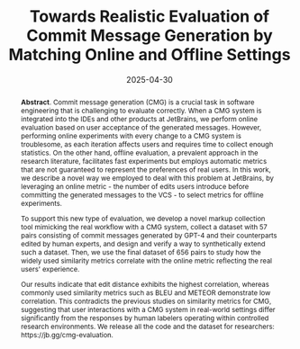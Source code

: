 ---
title: "Towards Realistic Evaluation of Commit Message Generation by Matching Online and Offline Settings"
authors: '<i>Petr Tsvetkov, Aleksandra Eliseeva, Danny Dig, Alexander Bezzubov, Yaroslav Golubev, Timofey Bryksin, and Yaroslav Zharov</i>'
status: "accepted"
collection: publications
permalink: /publications/2025-04-30-cmg-evaluation
date: 2025-04-30
venue: "<b>ICSE'25</b>"
pdf: 'https://arxiv.org/abs/2410.12046'
data: 'https://huggingface.co/collections/JetBrains-Research/commit-message-generation-evaluation-664a96940e5395fb52c202c5'
tool: 'https://huggingface.co/spaces/JetBrains-Research/commit-message-editing'
counter_id: 'C29'
abstract: "<p><b>Abstract</b>. Commit message generation (CMG) is a crucial task in software engineering that is challenging to evaluate correctly. When a CMG system is integrated into the IDEs and other products at JetBrains, we perform online evaluation based on user acceptance of the generated messages. However, performing online experiments with every change to a CMG system is troublesome, as each iteration affects users and requires time to collect enough statistics. On the other hand, offline evaluation, a prevalent approach in the research literature, facilitates fast experiments but employs automatic metrics that are not guaranteed to represent the preferences of real users. In this work, we describe a novel way we employed to deal with this problem at JetBrains, by leveraging an online metric - the number of edits users introduce before committing the generated messages to the VCS - to select metrics for offline experiments.</p><p>To support this new type of evaluation, we develop a novel markup collection tool mimicking the real workflow with a CMG system, collect a dataset with 57 pairs consisting of commit messages generated by GPT-4 and their counterparts edited by human experts, and design and verify a way to synthetically extend such a dataset. Then, we use the final dataset of 656 pairs to study how the widely used similarity metrics correlate with the online metric reflecting the real users' experience.</p><p>Our results indicate that edit distance exhibits the highest correlation, whereas commonly used similarity metrics such as BLEU and METEOR demonstrate low correlation. This contradicts the previous studies on similarity metrics for CMG, suggesting that user interactions with a CMG system in real-world settings differ significantly from the responses by human labelers operating within controlled research environments. We release all the code and the dataset for researchers: https://jb.gg/cmg-evaluation.</p>"
---